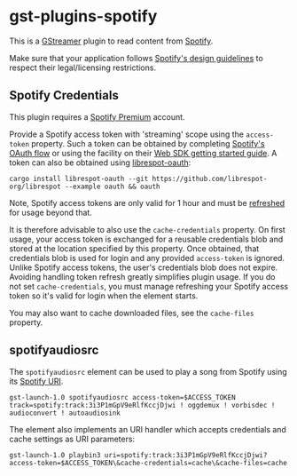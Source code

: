 # gst-plugins-spotify

This is a [GStreamer](https://gstreamer.freedesktop.org/) plugin to read content from
[Spotify](https://www.spotify.com/).

Make sure that your application follows [Spotify's design guidelines](https://developer.spotify.com/documentation/general/design-and-branding/)
to respect their legal/licensing restrictions.

## Spotify Credentials

This plugin requires a [Spotify Premium](https://www.spotify.com/premium/) account.

Provide a Spotify access token with 'streaming' scope using the `access-token` property. Such a token can be obtained by completing
[Spotify's OAuth flow](https://developer.spotify.com/documentation/web-api/concepts/authorization) or using the facility on their
[Web SDK getting started guide](https://developer.spotify.com/documentation/web-playback-sdk/tutorials/getting-started).
A token can also be obtained using [librespot-oauth](https://github.com/librespot-org/librespot/blob/dev/oauth/examples/oauth.rs):

```console
cargo install librespot-oauth --git https://github.com/librespot-org/librespot --example oauth && oauth
```

Note, Spotify access tokens are only valid for 1 hour and must be [refreshed](https://developer.spotify.com/documentation/web-api/tutorials/refreshing-tokens)
for usage beyond that.

It is therefore advisable to also use the `cache-credentials` property. On first usage, your access token is exchanged for a reusable credentials blob and
stored at the location specified by this property. Once obtained, that credentials blob is used for login and any provided `access-token` is ignored.
Unlike Spotify access tokens, the user's credentials blob does not expire. Avoiding handling token refresh greatly simplifies plugin usage.
If you do not set `cache-credentials`, you must manage refreshing your Spotify access token so it's valid for login when the element starts.

You may also want to cache downloaded files, see the `cache-files` property.

## spotifyaudiosrc

The `spotifyaudiosrc` element can be used to play a song from Spotify using its [Spotify URI](https://community.spotify.com/t5/FAQs/What-s-a-Spotify-URI/ta-p/919201).

```
gst-launch-1.0 spotifyaudiosrc access-token=$ACCESS_TOKEN track=spotify:track:3i3P1mGpV9eRlfKccjDjwi ! oggdemux ! vorbisdec ! audioconvert ! autoaudiosink
```

The element also implements an URI handler which accepts credentials and cache settings as URI parameters:

```console
gst-launch-1.0 playbin3 uri=spotify:track:3i3P1mGpV9eRlfKccjDjwi?access-token=$ACCESS_TOKEN\&cache-credentials=cache\&cache-files=cache
```